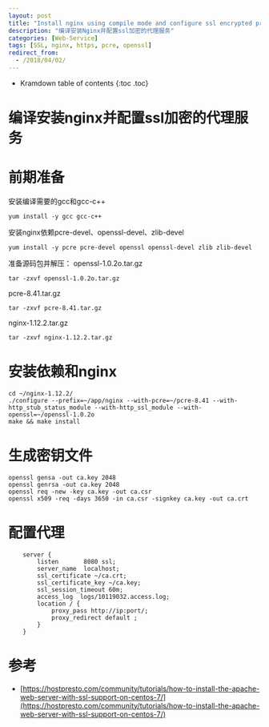 ```yaml
---
layout: post
title: "Install nginx using compile mode and configure ssl encrypted proxy service"
description: "编译安装Nginx并配置ssl加密的代理服务"
categories: [Web-Service]
tags: [SSL, nginx, https, pcre, openssl]
redirect_from:
  - /2018/04/02/
---
```


* Kramdown table of contents
{:toc .toc}

编译安装nginx并配置ssl加密的代理服务
==========

# 前期准备
安装编译需要的gcc和gcc-c++
```
yum install -y gcc gcc-c++
```
安装nginx依赖pcre-devel、openssl-devel、zlib-devel
```
yum install -y pcre pcre-devel openssl openssl-devel zlib zlib-devel
```
准备源码包并解压：
openssl-1.0.2o.tar.gz
```
tar -zxvf openssl-1.0.2o.tar.gz
```
pcre-8.41.tar.gz
```
tar -zxvf pcre-8.41.tar.gz
```
nginx-1.12.2.tar.gz
```
tar -zxvf nginx-1.12.2.tar.gz
```

# 安装依赖和nginx
```
cd ~/nginx-1.12.2/
./configure --prefix=~/app/nginx --with-pcre=~/pcre-8.41 --with-
http_stub_status_module --with-http_ssl_module --with-openssl=~/openssl-1.0.2o
make && make install
```
# 生成密钥文件
```
openssl gensa -out ca.key 2048
openssl genrsa -out ca.key 2048
openssl req -new -key ca.key -out ca.csr
openssl x509 -req -days 3650 -in ca.csr -signkey ca.key -out ca.crt
```

# 配置代理
```
    server {
        listen       8080 ssl;
        server_name  localhost;
        ssl_certificate ~/ca.crt;
        ssl_certificate_key ~/ca.key;
        ssl_session_timeout 60m;
        access_log  logs/10119032.access.log;
        location / {
            proxy_pass http://ip:port/;
            proxy_redirect default ;
        }
    }
```

# 参考
* [https://hostpresto.com/community/tutorials/how-to-install-the-apache-web-server-with-ssl-support-on-centos-7/](https://hostpresto.com/community/tutorials/how-to-install-the-apache-web-server-with-ssl-support-on-centos-7/)
